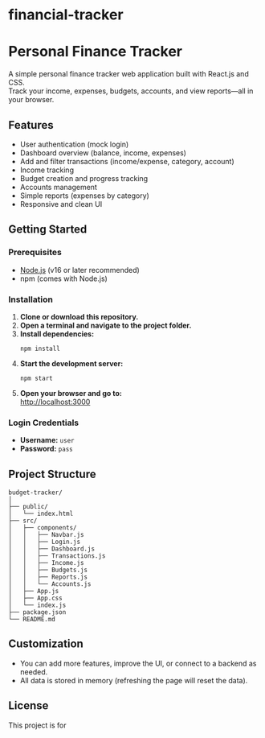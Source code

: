 # financial-tracker
# Personal Finance Tracker

A simple personal finance tracker web application built with React.js and CSS.  
Track your income, expenses, budgets, accounts, and view reports—all in your browser.

## Features

- User authentication (mock login)
- Dashboard overview (balance, income, expenses)
- Add and filter transactions (income/expense, category, account)
- Income tracking
- Budget creation and progress tracking
- Accounts management
- Simple reports (expenses by category)
- Responsive and clean UI

## Getting Started

### Prerequisites

- [Node.js](https://nodejs.org/) (v16 or later recommended)
- npm (comes with Node.js)

### Installation

1. **Clone or download this repository.**
2. **Open a terminal and navigate to the project folder.**
3. **Install dependencies:**
   ```
   npm install
   ```
4. **Start the development server:**
   ```
   npm start
   ```
5. **Open your browser and go to:**  
   [http://localhost:3000](http://localhost:3000)

### Login Credentials

- **Username:** `user`
- **Password:** `pass`

## Project Structure

```
budget-tracker/
│
├── public/
│   └── index.html
├── src/
│   ├── components/
│   │   ├── Navbar.js
│   │   ├── Login.js
│   │   ├── Dashboard.js
│   │   ├── Transactions.js
│   │   ├── Income.js
│   │   ├── Budgets.js
│   │   ├── Reports.js
│   │   └── Accounts.js
│   ├── App.js
│   ├── App.css
│   └── index.js
├── package.json
└── README.md
```

## Customization

- You can add more features, improve the UI, or connect to a backend as needed.
- All data is stored in memory (refreshing the page will reset the data).

## License

This project is for
